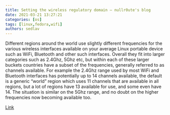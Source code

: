 ```yaml
---
title: Setting the wireless regulatory domain – nullr0ute's blog
date: 2021-03-21 13:27:21
categories: [os]
tags: [linux,fedora,wifi]
authors: sedlav
---
```


Different regions around the world use slightly different frequencies for the various wireless interfaces available on your average Linux portable device such as WiFi, Bluetooth and other such interfaces. Overall they fit into larger categories such as 2.4Ghz, 5Ghz etc, but within each of these larger buckets countries have a subset of the frequencies, generally referred to as channels available. For example the 2.4Ghz range used by most WiFi and Bluetooth interfaces has potentially up to 14 channels available, the default is a generic “world” region which uses 11 channels that are available in all regions, but a lot of regions have 13 available for use, and some even have 14. The situation is similar on the 5Ghz range, and no doubt on the higher frequencies now becoming available too.


[Link](https://nullr0ute.com/2021/03/setting-the-wireless-regulatory-domain/)
